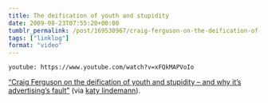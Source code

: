```yaml
---
title: The deification of youth and stupidity
date: 2009-08-23T07:55:20+00:00
tumblr_permalink: /post/169530967/craig-ferguson-on-the-deification-of-youth-and
tags: ["linklog"]
format: "video"
---
```


`youtube: https://www.youtube.com/watch?v=xFQkMAPVoIo`

[&ldquo;Craig Ferguson on the deification of youth and stupidity – and why it’s advertising’s fault&rdquo;][1] (via [katy lindemann][2]).

[1]: https://www.youtube.com/watch?v=xFQkMAPVoIo
[2]: http://www.katylindemann.com/2009/08/22/why-everything-sucks/
